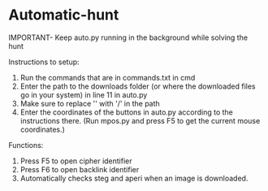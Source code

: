 # Automatic-hunt
IMPORTANT- Keep auto.py running in the background while solving the hunt

Instructions to setup:

  1) Run the commands that are in commands.txt in cmd
  2) Enter the path to the downloads folder (or where the downloaded files go in your system) in line 11 in auto.py
  3) Make sure to replace '\' with '/' in the path
  4) Enter the coordinates of the buttons in auto.py according to the instructions there.
  (Run mpos.py and press F5 to get the current mouse coordinates.)
  
Functions:

  1) Press F5 to open cipher identifier
  2) Press F6 to open backlink identifier
  3) Automatically checks steg and aperi when an image is downloaded.
